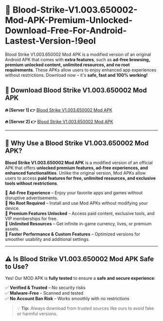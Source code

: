 # 📲 Blood-Strike-V1.003.650002-Mod-APK-Premium-Unlocked-Download-Free-For-Android-Lastest-Version-!9eol

Blood Strike V1.003.650002 Mod APK is a modified version of an original Android APK that comes with **extra features**, such as **ad-free browsing, premium unlocked content, unlimited resources, and no root requirements**. These APKs allow users to enjoy enhanced app experiences without restrictions. Download now – it's **safe, fast and 100% working!**

## **📲 Download Blood Strike V1.003.650002 Mod APK**

 **🔥 [Server 1] 👉** [Blood Strike V1.003.650002 Mod APK](https://hapymods.com/Blood+Strike+V1.003.650002+Mod+APK&ref=9eol)

 **🔥 [Server 2] 👉** [Blood Strike V1.003.650002 Mod APK](https://hapymods.com/Blood+Strike+V1.003.650002+Mod+APK&ref=9eol)

---

## **📌 Why Use a Blood Strike V1.003.650002 Mod APK?**

**Blood Strike V1.003.650002 Mod APK** is a modified version of an official APK that offers **unlocked premium features, ad-free experiences, and enhanced functionalities**. Unlike the original version, Mod APKs allow users to access **paid features for free, unlimited resources, and exclusive tools without restrictions**.

🔹 **Ad-Free Experience** – Enjoy your favorite apps and games without disruptive advertisements.  
🔹 **No Root Required** – Install and use Mod APKs without modifying your device.  
🔹 **Premium Features Unlocked** – Access paid content, exclusive tools, and VIP memberships for free.  
🔹 **Unlimited Resources** – Get infinite in-game currency, lives, or premium assets.  
🔹 **Faster Performance & Custom Features** – Optimized versions for smoother usability and additional settings.  

---

## **⚠️ Is Blood Strike V1.003.650002 Mod APK Safe to Use?**

Yes! Our MOD APK is **fully tested** to ensure a **safe and secure experience**:

✅ **Verified & Trusted** – No security risks  
✅ **Malware-Free** – Scanned and tested  
✅ **No Account Ban Risk** – Works smoothly with no restrictions  

> 💡 **Tip:** Always download from trusted sources like ours to avoid fake or harmful versions.